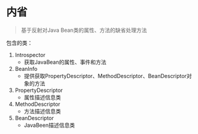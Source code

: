 # 内省

> 基于反射对Java Bean类的属性、方法的缺省处理方法

包含的类：
1. Introspector
    * 获取JavaBean的属性、事件和方法
2. BeanInfo
   - 提供获取PropertyDescriptor、MethodDescriptor、BeanDescriptor对象的方法
3. PropertyDescriptor
   - 属性描述信息类
4. MethodDescriptor
   - 方法描述信息类
5. BeanDescriptor
   - JavaBeen描述信息类

